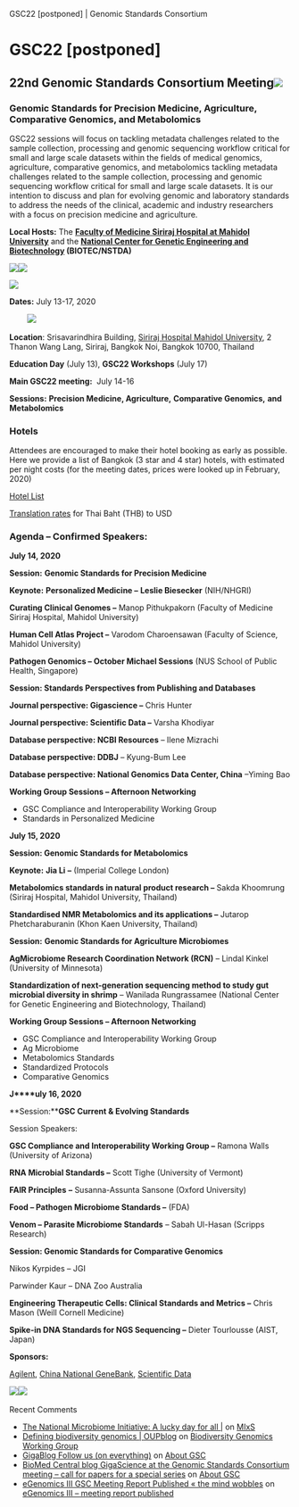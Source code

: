GSC22 \[postponed\] | Genomic Standards Consortium

GSC22 \[postponed\]
===================

22nd Genomic Standards Consortium Meeting[![](/images/Full_gsc_logo_small_2010-300x63.png)](/images/Full_gsc_logo_small_2010.png)
---------------------------------------------------------------------------------------------------------------------------------

### **Genomic Standards for Precision Medicine, Agriculture,** **Comparative Genomics, and Metabolomics**

GSC22 sessions will focus on tackling metadata challenges related to the sample collection, processing and genomic sequencing workflow critical for small and large scale datasets within the fields of medical genomics, agriculture, comparative genomics, and metabolomics tackling metadata challenges related to the sample collection, processing and genomic sequencing workflow critical for small and large scale datasets. It is our intention to discuss and plan for evolving genomic and laboratory standards to address the needs of the clinical, academic and industry researchers with a focus on precision medicine and agriculture.

**Local Hosts:** The **[Faculty of Medicine Siriraj Hospital at Mahidol University](https://www2.si.mahidol.ac.th/en/)** and the **[National Center for Genetic Engineering and Biotechnology](http://www.biotec.or.th/en/) (BIOTEC/NSTDA)**

[![](http://press3.mcs.anl.gov/gensc/files/2019/09/Mahidol-300x93.png)](http://press3.mcs.anl.gov/gensc/files/2019/09/Mahidol-e1567791367476.png)[![](http://press3.mcs.anl.gov/gensc/files/2019/09/biotec-300x95.jpeg)](http://press3.mcs.anl.gov/gensc/files/2019/09/biotec.jpeg)

[![](http://press3.mcs.anl.gov/gensc/files/2019/09/nstda-300x98.jpeg)](http://press3.mcs.anl.gov/gensc/files/2019/09/nstda.jpeg)

**Dates:** July 13-17, 2020

        [![](http://press3.mcs.anl.gov/gensc/files/2019/09/bangkok.jpeg)](http://press3.mcs.anl.gov/gensc/files/2019/09/bangkok.jpeg)

**Location**: Srisavarindhira Building, [Siriraj Hospital Mahidol University](https://www2.si.mahidol.ac.th/en/), 2 Thanon Wang Lang, Siriraj, Bangkok Noi, Bangkok 10700, Thailand

**Education Day** (July 13), **GSC22 Workshops** (July 17)

**Main GSC22 meeting:**  July 14-16

**Sessions:** **Precision Medicine, Agriculture,** **Comparative Genomics,** **and Metabolomics**

### Hotels 

Attendees are encouraged to make their hotel booking as early as possible. Here we provide a list of Bangkok (3 star and 4 star) hotels, with estimated per night costs (for the meeting dates, prices were looked up in February, 2020) 

[Hotel List](http://press3.mcs.anl.gov/gensc/files/2020/02/hotels.docx)

[Translation rates](https://www.xe.com/currencyconverter/convert/?Amount=1&From=USD&To=THB) for Thai Baht (THB) to USD

### **Agenda – Confirmed Speakers:**

**July 14, 2020**

 **Session:** **Genomic Standards for Precision Medicine**

 **Keynote:** **Personalized Medicine –** **Leslie Biesecker** (NIH/NHGRI)

**Curating Clinical Genomes –** Manop Pithukpakorn (Faculty of Medicine Siriraj Hospital, Mahidol University)

**Human Cell Atlas Project –** Varodom Charoensawan (Faculty of Science, Mahidol University)

**Pathogen Genomics – October Michael Sessions** (NUS School of Public Health, Singapore)

 **Session: Standards Perspectives from Publishing and Databases**

**Journal perspective: Gigascience –** Chris Hunter 

**Journal perspective: Scientific Data –** Varsha Khodiyar 

**Database perspective: NCBI Resources** – Ilene Mizrachi

**Database perspective: DDBJ** – Kyung-Bum Lee

**Database perspective: National Genomics Data Center, China** –Yiming Bao

**Working Group Sessions – Afternoon Networking**

*   GSC Compliance and Interoperability Working Group
*   Standards in Personalized Medicine

**July 15, 2020** 

 **Session: Genomic Standards for Metabolomics**

 **Keynote:** **Jia Li** **–** (Imperial College London)

**Metabolomics standards in natural product research –** Sakda Khoomrung (Siriraj Hospital, Mahidol University, Thailand)

**Standardised NMR Metabolomics and its applications –** Jutarop Phetcharaburanin (Khon Kaen University, Thailand)

 **Session:** **Genomic Standards for Agriculture Microbiomes** 

**AgMicrobiome Research Coordination Network (RCN)** – Lindal Kinkel (University of Minnesota) 

**Standardization of next-generation sequencing method to study gut microbial diversity in shrimp** – Wanilada Rungrassamee (National Center for Genetic Engineering and Biotechnology, Thailand)

**Working Group Sessions – Afternoon Networking** 

*   GSC Compliance and Interoperability Working Group
*   Ag Microbiome 
*   Metabolomics Standards
*   Standardized Protocols
*   Comparative Genomics

**J****uly 16, 2020**

 **Session:****GSC Current & Evolving Standards**

Session Speakers:

**GSC Compliance and Interoperability Working Group –** Ramona Walls (University of Arizona)

**RNA Microbial Standards –** Scott Tighe (University of Vermont)

**FAIR Principles** **–** Susanna-Assunta Sansone (Oxford University)

**Food – Pathogen Microbiome Standards –** (FDA)

**Venom – Parasite Microbiome Standards** – Sabah Ul-Hasan (Scripps Research)

 **Session: Genomic Standards for Comparative Genomics**

Nikos Kyrpides – JGI

Parwinder Kaur – DNA Zoo Australia

**Engineering Therapeutic Cells: Clinical Standards and Metrics –** Chris Mason (Weill Cornell Medicine)

**Spike-in DNA Standards for NGS Sequencing –** Dieter Tourlousse (AIST, Japan)

**Sponsors:**

[Agilent](https://www.agilent.com/), [China National GeneBank](https://db.cngb.org), [Scientific Data](https://www.nature.com/sdata/)

[![](http://press3.mcs.anl.gov/gensc/files/2019/09/scientificData.png)](http://press3.mcs.anl.gov/gensc/files/2019/09/scientificData.png)[![](http://press3.mcs.anl.gov/gensc/files/2020/02/LOGO-300x154.png)](http://press3.mcs.anl.gov/gensc/files/2020/02/LOGO.png) 

 

Recent Comments

*   [The National Microbiome Initiative: A lucky day for all |](http://www.mostlymicrobes.com/national-microbiome-initiative/) on [MIxS](https://gensc.org/mixs/#comment-19)
*   [Defining biodiversity genomics | OUPblog](http://blog.oup.com/2016/03/defining-biodiversity-genomics/) on [Biodiversity Genomics Working Group](https://gensc.org/projects/biodiversity-genomics-working-group/#comment-17)
*   [GigaBlog Follow us (on everything)](http://blogs.biomedcentral.com/gigablog/2012/02/27/follow-us-on-everything/) on [About GSC](https://gensc.org/about-gsc/#comment-5)
*   [BioMed Central blog GigaScience at the Genomic Standards Consortium meeting – call for papers for a special series](http://bmcblogs.wpengine.com/bmcblog/2012/03/05/gigascience-at-the-genomic-standards-consortium-meeting-call-for-papers-for-a-special-series/) on [About GSC](https://gensc.org/about-gsc/#comment-3)
*   [eGenomics III GSC Meeting Report Published « the mind wobbles](http://themindwobbles.wordpress.com/2007/07/12/egenomics-iii-gsc-meeting-report-published/) on [eGenomics III – meeting report published](https://gensc.org/migsmims/egenomics-iii-meeting-report-published/#comment-7)


